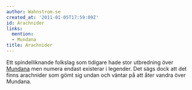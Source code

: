 ```yaml
---
author: Wahnstrom.se
created_at: '2011-01-05T17:59:09Z'
id: Arachnider
links:
  mention:
  - Mundana
title: Arachnider
---
```


Ett spindelliknande folkslag som tidigare hade stor utbredning över [Mundana] men numera endast
existerar i legender. Det sägs dock att det finns arachnider som gömt sig undan och väntar på att
åter vandra över Mundana.

  [Mundana]: Mundana